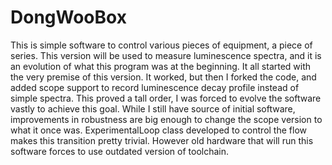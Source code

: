 # DongWooBox
This is simple software to control various pieces of equipment, a piece of series. This version will be used to measure luminescence spectra, and it is an evolution of what this program was at the beginning. It all started with the very premise of this version. It worked, but then I forked the code, and added scope support to record luminescence decay profile instead of simple spectra. This proved a tall order, I was forced to evolve the software vastly to achieve this goal. While I still have source of initial software, improvements in robustness are big enough to change the scope version to what it once was. ExperimentalLoop class developed to control the flow makes this transition pretty trivial. However old hardware that will run this software forces to use outdated version of toolchain.
